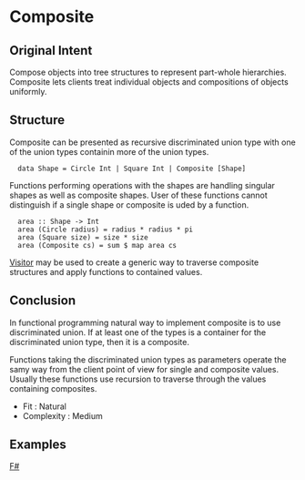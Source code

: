 # Composite


## Original Intent

Compose objects into tree structures to represent part-whole hierarchies. Composite lets clients treat individual objects and compositions of objects uniformly.


## Structure

Composite can be presented as recursive discriminated union type with one of the union types containin more of the union types.

~~~~
  data Shape = Circle Int | Square Int | Composite [Shape]
~~~~

Functions performing operations with the shapes are handling singular shapes as well as composite shapes. User of these functions cannot distinguish if a single shape or composite is uded by a function.

~~~~
  area :: Shape -> Int
  area (Circle radius) = radius * radius * pi
  area (Square size) = size * size
  area (Composite cs) = sum $ map area cs
~~~~

[Visitor](../visitor/README.md) may be used to create a generic way to traverse composite structures and apply functions to contained values.


## Conclusion

In functional programming natural way to implement composite is to use discriminated union. If at least one of the types is a container for the discriminated union type, then it is a composite.

Functions taking the discriminated union types as parameters operate the samy way from the client point of view for single and composite values. Usually these functions use recursion to traverse through the values containing composites.

- Fit : Natural
- Complexity : Medium


## Examples

[F#](composite.fsx)
